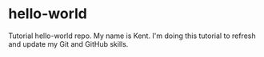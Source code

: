 # hello-world
Tutorial hello-world repo.
My name is Kent.  I'm doing this tutorial to refresh and update my Git and GitHub skills.
